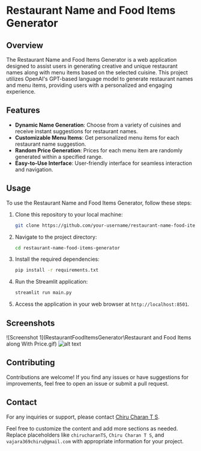 
# Restaurant Name and Food Items Generator

## Overview

The Restaurant Name and Food Items Generator is a web application designed to assist users in generating creative and unique restaurant names along with menu items based on the selected cuisine. This project utilizes OpenAI's GPT-based language model to generate restaurant names and menu items, providing users with a personalized and engaging experience.

## Features

- **Dynamic Name Generation**: Choose from a variety of cuisines and receive instant suggestions for restaurant names.
- **Customizable Menu Items**: Get personalized menu items for each restaurant name suggestion.
- **Random Price Generation**: Prices for each menu item are randomly generated within a specified range.
- **Easy-to-Use Interface**: User-friendly interface for seamless interaction and navigation.

## Usage

To use the Restaurant Name and Food Items Generator, follow these steps:

1. Clone this repository to your local machine:

   ```bash
   git clone https://github.com/your-username/restaurant-name-food-items-generator.git
   ```

2. Navigate to the project directory:

   ```bash
   cd restaurant-name-food-items-generator
   ```

3. Install the required dependencies:

   ```bash
   pip install -r requirements.txt
   ```

4. Run the Streamlit application:

   ```bash
   streamlit run main.py
   ```

5. Access the application in your web browser at `http://localhost:8501`.

## Screenshots

![Screenshot 1](RestaurantFoodItemsGenerator\Restaurant and Food Items along With Price.gif)
![alt text](<../Restaurant and Food Items along With Price.gif>)


## Contributing

Contributions are welcome! If you find any issues or have suggestions for improvements, feel free to open an issue or submit a pull request.


## Contact

For any inquiries or support, please contact [Chiru Charan T S](mailto:vajara369chiru@gmail.com).


Feel free to customize the content and add more sections as needed. Replace placeholders like `chirucharanTS`, `Chiru Charan T S`, and `vajara369chiru@gmail.com` with appropriate information for your project.
